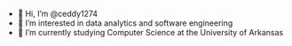 - 👋 Hi, I’m @ceddy1274
- 👀 I’m interested in data analytics and software engineering
- 🌱 I’m currently studying Computer Science at the University of Arkansas


<!---
ceddy1274/ceddy1274 is a ✨ special ✨ repository because its `README.md` (this file) appears on your GitHub profile.
You can click the Preview link to take a look at your changes.
--->
